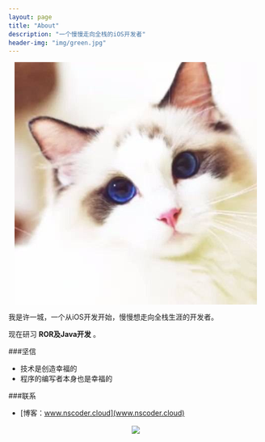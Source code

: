 ```yaml
---
layout: page
title: "About"
description: "一个慢慢走向全栈的iOS开发者"
header-img: "img/green.jpg"
---
```



<center>
    <p><img src="img/nscoder.jpg" align="center"></p>
</center>

我是许一城，一个从iOS开发开始，慢慢想走向全栈生涯的开发者。

现在研习 **ROR及Java开发** 。

###坚信


- 技术是创造幸福的
- 程序的编写者本身也是幸福的

###联系

- [博客：www.nscoder.cloud](www.nscoder.cloud)


<center>
    <p><img src="http://i173.photobucket.com/albums/w63/cnfeat/2015-08-29-2_zpsqj7po8eo.png" align="center"></p>
</center>
